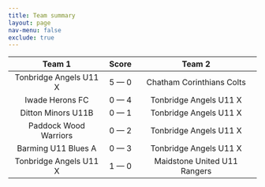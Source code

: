 ```yaml
---
title: Team summary
layout: page
nav-menu: false
exclude: true
---
```




|         Team 1         |    Score    |            Team 2            |
|:----------------------:|:-----------:|:----------------------------:|
| Tonbridge Angels U11 X | 5 &mdash; 0 |  Chatham Corinthians Colts   |
|    Iwade Herons FC     | 0 &mdash; 4 |    Tonbridge Angels U11 X    |
|   Ditton Minors U11B   | 0 &mdash; 1 |    Tonbridge Angels U11 X    |
| Paddock Wood Warriors  | 0 &mdash; 2 |    Tonbridge Angels U11 X    |
|  Barming U11 Blues A   | 0 &mdash; 3 |    Tonbridge Angels U11 X    |
| Tonbridge Angels U11 X | 1 &mdash; 0 | Maidstone United U11 Rangers |

 <br /><br /><br />